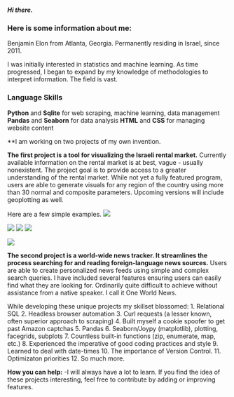 ##### Hi there.

### Here is some information about me:

Benjamin Elon from Atlanta, Georgia. Permanently residing in Israel, since 2011.

I was initially interested in statistics and machine learning. As time progressed, I began to expand by my knowledge of methodologies to interpret information. The field is vast.

### Language Skills
**Python** and **Sqlite** for web scraping, machine learning, data management
**Pandas** and **Seaborn** for data analysis
**HTML** and **CSS** for managing website content

**I am working on two projects of my own invention.

**The first project is a tool for visualizing the Israeli rental market.** Currently available information on the rental market is at best, vague - usually nonexistent. The project goal is to provide access to a greater understanding of the rental market. While not yet a fully featured program, users are able to generate visuals for any region of the country using more than 30 normal and composite parameters. Upcoming versions will include geoplotting as well. 

Here are a few simple examples.
![](https://github.com/Benjamin-Elon/reator_advantage_pics/blob/main/areas_price.jpg?raw=true)

![](https://github.com/Benjamin-Elon/reator_advantage_pics/blob/main/netanya_price.jpg?raw=true)
![](https://github.com/Benjamin-Elon/reator_advantage_pics/blob/main/netanya_sqmt.jpg?raw=true)
![](https://github.com/Benjamin-Elon/reator_advantage_pics/blob/main/netanya_price_sqmt.jpg?raw=true)

![](https://github.com/Benjamin-Elon/reator_advantage_pics/blob/main/karayot_price.jpg?raw=true)


**The second project is a world-wide news tracker. It streamlines the process searching for and reading foreign-language news sources.** Users are able to create personalized news feeds using simple and complex search queries. I have included several features ensuring users can easily find what they are looking for. Ordinarily quite difficult to achieve without assistance from a native speaker. I call it One World News.

While developing these unique projects my skillset blossomed:
    1. Relational SQL
    2. Headless browser automation
    3. Curl requests (a lesser known, often superior approach to scraping)
    4. Built myself a cookie spoofer to get past Amazon captchas 
    5. Pandas
    6. Seaborn/Joypy (matplotlib), plotting, facegrids, subplots
    7. Countless built-in functions (zip, enumerate, map, etc.)
    8. Experienced the imperative of good coding practices and style
    9. Learned to deal with date-times
    10. The importance of Version Control.
    11. Optimizaton priorities
    12. So much more.

**How you can help:**
-I will always have a lot to learn. If you find the idea of these projects interesting, feel free to contribute by adding or improving features.
